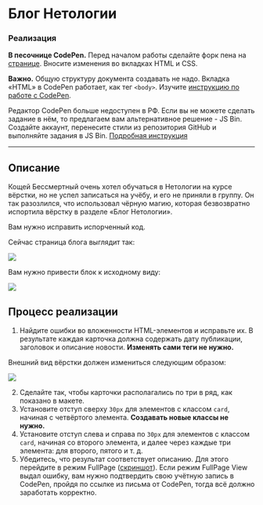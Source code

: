  # Блог Нетологии

### Реализация

**В песочнице CodePen.** Перед началом работы сделайте форк пена на [странице](https://codepen.io/Netology/pen/ReaoGE?editors=1100#0). Вносите изменения во вкладках HTML и CSS.

**Важно.** Общую структуру документа создавать не надо. Вкладка «HTML» в CodePen работает, как тег `<body>`.
Изучите [инструкцию по работе с CodePen](https://github.com/netology-code/guides/tree/master/codepen).

Редактор CodePen больше недоступен в РФ. Если вы не можете сделать задание в нём, то предлагаем вам альтернативное решение - JS Bin. Создайте аккаунт, перенесите стили из репозитория GitHub и выполняйте задания в JS Bin. [Подробная инструкция](https://github.com/netology-code/guides/tree/master/jsbin)

---

## Описание

Кощей Бессмертный очень хотел обучаться в Нетологии на курсе вёрстки, но не успел записаться на учёбу, и его не приняли в группу. Он так разозлился, что использовал чёрную магию, которая безвозвратно испортила вёрстку в разделе «Блог Нетологии».

Вам нужно исправить испорченный код.

Сейчас страница блога выглядит так:

![](https://github.com/netology-code/html-2-homeworks/blob/master/sources/2-2/blog-before.jpeg)

Вам нужно привести блок к исходному виду:

![](https://github.com/netology-code/html-2-homeworks/blob/master/sources/2-2/blog-after.jpeg)

## Процесс реализации

1. Найдите ошибки во вложенности HTML-элементов и исправьте их. В результате каждая карточка должна содержать дату публикации, заголовок и описание новости. **Изменять сами теги не нужно.**

Внешний вид вёрстки должен измениться следующим образом:

![](https://github.com/netology-code/html-2-homeworks/blob/master/sources/2-2/blog-stage0.jpeg)

2. Сделайте так, чтобы карточки располагались по три в ряд, как показано в макете.
3. Установите отступ сверху `30px` для элементов с классом `card`, начиная с четвёртого элемента. **Создавать новые классы не нужно.**
4. Установите отступ слева и справа по `30px` для элементов с классом `card`, начиная со второго элемента, и далее через каждые три элемента: для второго, пятого и т. д.
5. Убедитесь, что результат соответствует описанию. Для этого перейдите в режим FullPage ([скриншот](/sources/screen.md)). Если режим FullPage View выдал ошибку, вам нужно подтвердить свою учётную запись в CodePen, пройдя по ссылке из письма от CodePen, тогда всё должно заработать корректно.


